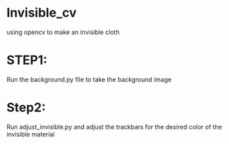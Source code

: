 # Invisible_cv
using opencv to make an invisible cloth
# STEP1:
Run the background.py file to take the background image
# Step2:
Run adjust_invisible.py and adjust the trackbars for the desired color of the invisible material

